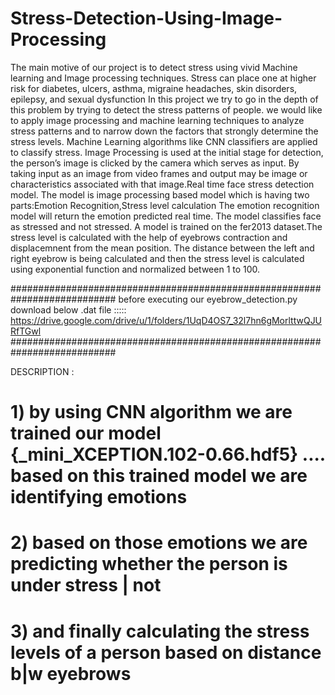 # Stress-Detection-Using-Image-Processing
The main motive of our project is to detect stress using vivid Machine learning and Image processing techniques. Stress can place one at higher risk for diabetes, ulcers, asthma, migraine headaches, skin disorders, epilepsy, and sexual dysfunction In this project we try to go in the depth of this problem by trying to detect the stress patterns of people. we would like to apply image processing and machine learning techniques to analyze stress patterns and to narrow down the factors that strongly determine the stress levels. Machine Learning algorithms like CNN classifiers are applied to classify stress. Image Processing is used at the initial stage for detection, the person’s image is clicked by the camera which serves as input. By taking input as an image from video frames and output may be image or characteristics associated with that image.Real time face stress detection model. The model is image processing based model which is having two parts:Emotion Recognition,Stress level calculation The emotion recognition model will return the emotion predicted real time. The model classifies face as stressed and not stressed. A model is trained on the fer2013 dataset.The stress level is calculated with the help of eyebrows contraction and displacemnent from the mean position. The distance between the left and right eyebrow is being calculated and then the stress level is calculated using exponential function and normalized between 1 to 100.


###########################################################################
before executing our eyebrow_detection.py download below .dat file :::::
https://drive.google.com/drive/u/1/folders/1UqD4OS7_32l7hn6gMorlttwQJURfTGwl
###########################################################################

DESCRIPTION :
# 1) by using CNN algorithm we are trained our model {_mini_XCEPTION.102-0.66.hdf5} .... based on this trained model we are identifying emotions
# 2) based on those emotions we are predicting whether the person is under stress | not
# 3) and finally calculating the stress levels of a person based on distance b|w  eyebrows
